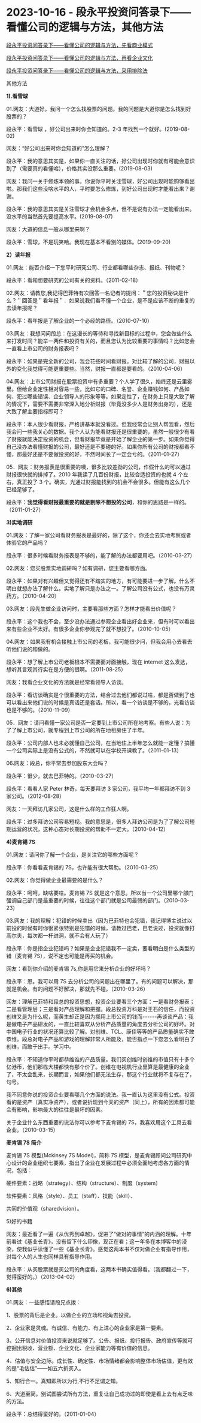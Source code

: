 # 2023-10-16 - 段永平投资问答录下——看懂公司的逻辑与方法，其他方法

[段永平投资问答录下——看懂公司的逻辑与方法，先看商业模式](http://mp.weixin.qq.com/s?__biz=MzUyMTcxODYyMw==&mid=2247485632&idx=1&sn=3165671bf71bb5c27bd80ef55d5cb3dc&chksm=f9d796f0cea01fe6dae841bea1cde41f5247d5a7fdcebe6452a3f3a8b32e660b86359c924ad4&scene=21#wechat_redirect)

[段永平投资问答录下——看懂公司的逻辑与方法，再看企业文化](http://mp.weixin.qq.com/s?__biz=MzUyMTcxODYyMw==&mid=2247485633&idx=1&sn=9ba295dcbc72fc79a26ffa6d9a942e75&chksm=f9d796f1cea01fe7390964b36f79fd0712c784fa1444f5a1090012db3c6a867457e76d97d892&scene=21#wechat_redirect)

[段永平投资问答录下——看懂公司的逻辑与方法，采用排除法](http://mp.weixin.qq.com/s?__biz=MzUyMTcxODYyMw==&mid=2247485634&idx=1&sn=65fb4bae6cfa5b3f9c194cc0d7944efb&chksm=f9d796f2cea01fe4e99f46a832c9ffa7a93a728235524ad2fe54e6735a8e34a5b3d5e86cae98&scene=21#wechat_redirect)

其他方法

**1).看雪球**

01.网友：大道好。我问一个怎么找股票的问题。我的问题是大道你是怎么找到好股票的？

段永平：看雪球 ，好公司出来时你会知道的。2-3 年找到一个就好。(2019-08-02)

网友：“好公司出来时你会知道的”怎么理解？

段永平：我的意思其实是，如果你一直关注的话，好公司出现时你就有可能会意识到了（需要真的看懂哈），价格其实没那么重要。(2019-08-03)

网友：我问一关于修炼本领的事。你说你平时关注雪球，好公司出现时能购够看出啦。那我们这些没啥水平的人，平时要怎么修炼，到好公司出现时才能看出来？谢谢。

段永平：我的意思其实是关注雪球才会机会多点，但不是说有办法一定能看出来。没水平的当然首先要提高水平。(2019-08-07)

网友：大道的信息一般从哪里来啊？

段永平：雪球，不是玩笑哈。我现在基本不看别的媒体。(2019-09-20)

**2）读年报**

01.网友：能否介绍一下您平时研究公司、行业都看哪些杂志、报纸、刊物呢？

段永平：看和想要研究的公司有关的资料。（2011-02-18）

02.网友：请教您,我记得巴菲特有次回答一名记者的提问：＂您的投资秘诀是什么？＂回答是＂看年报＂．如果说我们看不懂一个企业，是不是应该不断的重复的去读年报呢？

段永平：看年报是了解企业的一个必经的路径。（2010-07-10）

03.网友：我想问问段总：在这漫长的等待和寻找新目标的过程中，您会做些什么来打发时间？能举一两件和投资有关的，而且您认为比较重要的事情吗？比如您会一直看上市公司的财务报表吗？

段永平：如果是完全新的公司，我会花些时间看财报。对比较了解的公司，财报以外的变化我觉得可能更重要些。当然，财报一直都是要看的。（2010-04-06）

04.网友：上市公司财报在股票投资中有多重要？个人学了很久，始终还是云里雾里。但给企业定性相对容易一些，比如它的口碑、名誉、企业赚钱如何、产品如何、犯过哪些错误、企业领导人的形象等等。如果定性了，在财务上只是大致了解的情况下，需要不需要非常深入地分析财报（毕竟没多少人是财务出身的），还是大致了解主要指标即可？

段永平：本人很少看财报，严格讲基本就没看过。但我经常会让别人帮我看，然后我会问一些我关心的数据。我个人认为能看财报还是很重要的，虽然一般很少有看了财报就能决定投资的机会，但看财报毕竟是开始了解企业的第一步。如果你觉得自己没办法看懂财报的公司，最好还是不要碰的好。如果你所有公司的财报都看不懂，那最好还是不要做投资的好，不然时间长了一定会亏的。（2011-01-27）

05．网友：财务报表是很重要的噢，很多比较差劲的公司，作假什么的可以通过财报很快就的排掉了。2010 年我读了几百份财报，比较合适投资的也就 4 个左右，真正投了 3 个。确实，光通过财报能找到的机会不会很多。但能有这么几个已经足够了。

段永平：**我觉得看财报最重要的就是剔除不想投的公司**，和你的思路是一样的。（2011-01-27）

**3)实地调研**

01.网友：了解一家公司看财务报表是最好的，除了这个，你还会去实地考察或者体验它的产品吗？

段永平：很多时候看财务报表是不够的，能了解的办法都要用吧。（2010-03-27）

02.网友：您买股票实地调研吗？如有调研，您主要看哪方面。

段永平：如果对有兴趣但又觉得还有不踏实的地方，有可能要进一步了解。什么不明白就想办法了解什么。实地了解只是办法之一。了解公司没有公式，也没有万灵药方。（2010-04-20）

03.网友：段先生做企业访问时，主要看那些方面？怎样才能看出价值呢？

段永平：这个我也不会，至少没办法通过参观企业看出好企业来，但有时可以看出来有些企业不太好。有很多企业你参观完了就不想投了。（2010-10-05）

04.网友：如果我有机会接触上市公司的老板，我可能很少问，但我会用心去看去听他们说的和做的。

段永平：想了解上市公司老板根本不需要面对面接触，现在 internet 这么发达，想听其言观其行实在是方便的很啊。（2011-08-25）

网友：我看企业文化的方法就是经常看领导人访谈。

段永平：看访谈确实是个很重要的方法，结合过去他们都说过啥，都是否做到了也可以看出来他们说的时候是真话还是套话。所以，看一个访谈是不够的，光看访谈也是不够的。（2010-11-09）

05．网友：请问看懂一家公司是否一定要到上市公司所在地考察。有些人说：为了了解上市公司，就专程到上市公司的所在地租房住了半年。

段永平：公司内部人也未必就懂自己公司，在当地住上半年怎么就能一定懂？搞懂一个公司实际上是没有公式的，不然就可以在学校开课教了。（2011-01-13）

06.网友：段总，你平常去参加股东大会吗？

段永平：很少，就去巴菲特的。（2010-03-27）

段永平：看看人家 Peter 林奇，每天要拜访 3 家公司，我平均一年都拜访不到 3家公司。（2012-08-28）

网友：一天拜访几家公司，这是什么样的工作狂人啊。

段永平：过多拜访公司容易短视。我的意思是，很多人拜访公司是为了了解公司短期运营的状况，这种心态对长期投资的帮助不一定大。（2010-04-12）

**4)麦肯锡 7S**

01.网友：请问你了解一个企业，是关注它的哪些方面呢？

段永平：你看看麦肯锡的 7S，也许能有很大帮助。（2010-03-25）

02.网友：你觉得做企业最需要的是什么？

段永平：呵呵，缺啥要啥。麦肯锡 7S 就是这个意思。所以当一个公司里哪个部门强调自己部门是最重要的时候，往往这个部门就是公司最弱的部门。（2010-03-23）

03.网友：我的理解：犯错的时候卖出（因为巴菲特也会犯错，我记得博主说过以前投的时候有时你很紧张特别是犯错的时候，请教过巴老，巴老说过，投资就像打高尔夫，每次都一杆进洞，就不会有人玩了）

段永平：你是指企业犯错吗？如果是企业犯错我不一定卖，要看明白是什么类型的错（麦肯锡 7S），说不定也可能是再买的机会。

网友：看到你介绍的麦肯锡 7s,你是用它来分析企业的好坏吗？

段永平：恩。我可以用 7S 去分析公司的问题出在哪里了。有的问题可以解决，那就是机会。有的问题不好解决，那就先不碰。（2010-03-26）

网友：理解巴菲特和段总的投资思想，投资企业要看三个方面：一是看财务报表；二是看管理层；三是看对产品理解和把握。段总投资万科是对王石的信任，而投资创维又是为什么呢，而黄生却正是因为挪用上市公司的钱而------再谈谈产品：我是做电子产品研发的，一直比较喜欢从分析产品质量的角度去分析公司的好坏。对中国电子行业的状况还算比较了解。对创维、TCL、康佳等等的产品质量确实不敢恭维。段总对电子产品和游戏的理解非常人所能及，能否指点一下您怎么看明白了创维，而敢于出手。学习中。

段永平：不知道你平时都恭维谁的产品质量。我们买创维时创维的市值只有十多个亿港币，他们那栋大楼都快有那个价了。创维在电视机行业里算是最健康的企业了，不太会乱来，长期而言，如果他们都无法生存，那这个行业就将不复存在了，句号。

我不同意你说的投资企业要看哪几个方面的说法。我一直认为这里没有公式。投资看的是资产（真实净资产），或者说折现到今天的资产（同上），所有的因素都可能会有影响，影响最大的往往是最坏的因素。

关于企业什么东西重要的说法你可以参考下麦肯锡的 7S，我喜欢用这个工具去看企业。（2010-03-15）

**麦肯锡 7S 简介**

麦肯锡 7S 模型(Mckinsey 7S Model)，简称 7S 模型，是麦肯锡顾问公司研究中心设计的企业组织七要素，指出了企业在发展过程中必须全面地考虑各方面的情况，包括：

硬件要素：战略（strategy）、结构（structure）、制度（system）

软件要素：风格（style）、员工（staff）、技能（skill）、

共同的价值观（sharedvision）。


5)好的书籍

网友：最近看了一遍《从优秀到卓越》，促进了“做对的事情”的内涵的理解。十年前看过《基业长青》，没有留下什么印像，现正在看；这一年多在本博客中的浸染，使我似乎读懂了一些《基业长青》。感觉这两本书不仅对做企业有指导作用，对每个人的人生也同样具有指导作用。

段永平：从买股票就是买公司的角度看，这两本书确实值得看。（我都翻过一下，觉得蛮好的。）（2013-04-02）

**6)其他**

01.网友：一些感悟请段兄点拨：

1、股票的背后是企业。以做企业的立场和视角去投资。

2、企业家是灵魂。有诚信、有能力、有上进心的企业家是第一要素。

3、公开信息对价值投资来说就足够了。公告、报纸、投行报告、政府宣传等就可挖掘出税收、营业额、企业文化、企业家能力等有价值的信息。

4、估值与安全边际。成长性、确定性、市场情绪都会影响整体市场估值，更有效的是“毛估估”——如五六折买入。

5、知行合一。真知即所以为行,不行不足谓之知。

6、大道至简。别试图尝试所有方法，重复让自己成功过的即使是看上去有点乏味的方法。

段永平：总结得蛮好的。（2011-01-04）